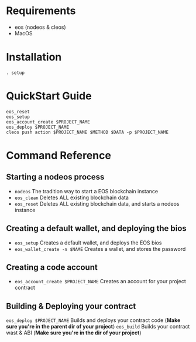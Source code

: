 # Requirements
* eos (nodeos & cleos)
* MacOS

# Installation

`. setup`

# QuickStart Guide

```
eos_reset
eos_setup
eos_account_create $PROJECT_NAME
eos_deploy $PROJECT_NAME
cleos push action $PROJECT_NAME $METHOD $DATA -p $PROJECT_NAME
```

# Command Reference

## Starting a nodeos process

* `nodeos` The tradition way to start a EOS blockchain instance
* `eos_clean` Deletes ALL existing blockchain data
* `eos_reset` Deletes ALL existing blockchain data, and starts a nodeos instance

## Creating a default wallet, and deploying the bios

* `eos_setup` Creates a default wallet, and deploys the EOS bios
* `eos_wallet_create -n $NAME` Creates a wallet, and stores the password

## Creating a code account

* `eos_account_create $PROJECT_NAME` Creates an account for your project contract

## Building & Deploying your contract

`eos_deploy $PROJECT_NAME` Builds and deploys your contract code (**Make sure you're in the parent dir of your project**)
`eos_build` Builds your contract wast & ABI (**Make sure you're in the dir of your project**)
